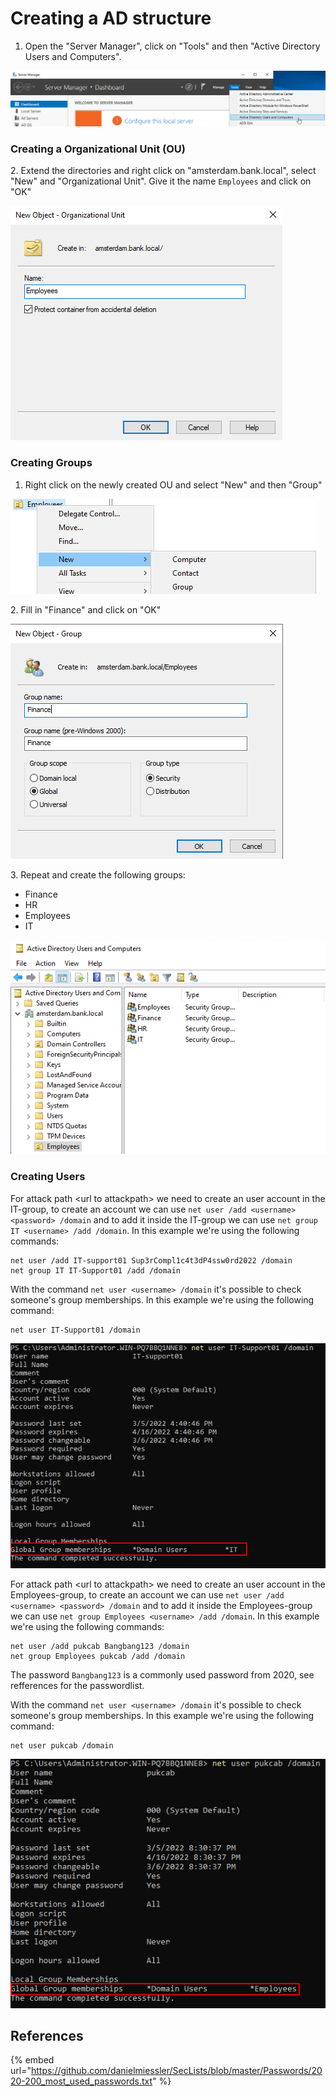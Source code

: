 # Creating a AD structure

1. Open the "Server Manager", click on "Tools" and then "Active Directory Users and Computers".

![](<../../../.gitbook/assets/afbeelding (52) (1) (1) (1).png>)

### Creating a Organizational Unit (OU)

2\. Extend the directories and right click on "amsterdam.bank.local", select "New" and "Organizational Unit". Give it the name `Employees` and click on "OK"

![](<../../../.gitbook/assets/image (36) (1) (1) (1) (1) (1).png>)

### Creating Groups

1. Right click on the newly created OU and select "New" and then "Group"

![](<../../../.gitbook/assets/image (17) (1) (1) (1) (1) (1) (1) (1) (1) (1) (1).png>)

2\. Fill in "Finance" and click on "OK"

![](<../../../.gitbook/assets/image (38) (1) (1) (1) (1) (1).png>)

3\. Repeat and create the following groups:

* Finance
* HR
* Employees
* IT

![](<../../../.gitbook/assets/image (1) (1) (1) (1) (1) (1) (1) (1) (1).png>)

### Creating Users

For attack path \<url to attackpath> we need to create an user account in the IT-group, to create an account we can use `net user /add <username> <password> /domain` and to add it inside the IT-group we can use `net group IT <username> /add /domain`. In this example we're using the following commands:

```
net user /add IT-support01 Sup3rCompl1c4t3dP4ssw0rd2022 /domain
net group IT IT-Support01 /add /domain
```

With the command `net user <username> /domain` it's possible to check someone's group memberships. In this example we're using the following command:

```
net user IT-Support01 /domain
```

![](<../../../.gitbook/assets/afbeelding (9) (1) (1).png>)

For attack path \<url to attackpath> we need to create an user account in the Employees-group, to create an account we can use `net user /add <username> <password> /domain` and to add it inside the Employees-group we can use `net group Employees <username> /add /domain`. In this example we're using the following commands:

```
net user /add pukcab Bangbang123 /domain
net group Employees pukcab /add /domain
```

The password `Bangbang123` is a commonly used password from 2020, see refferences for the passwordlist.

With the command `net user <username> /domain` it's possible to check someone's group memberships. In this example we're using the following command:

```
net user pukcab /domain
```

![](<../../../.gitbook/assets/afbeelding (25) (1).png>)

## References

{% embed url="https://github.com/danielmiessler/SecLists/blob/master/Passwords/2020-200_most_used_passwords.txt" %}
